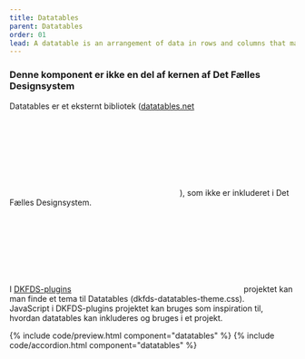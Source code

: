```yaml
---
title: Datatables
parent: Datatables
order: 01
lead: A datatable is an arrangement of data in rows and columns that make comparing information easier. The following datatables enables the user to sort the data by clicking on the different headers or filter it by typing a text in the 'Search compute' field. Each row has a menu to the right, that enables performing some actions on it. Rows selected by checking the checkbox can be modified all together. The user can change rows width in the datatable settings. 
---
```


<div class="alert alert-warning" role="alert" aria-label="Bruger ekstern script informationsboks">
  <div class="alert-body">
    <h3 class="alert-heading">Denne komponent er ikke en del af kernen af Det Fælles Designsystem</h3>
    <p class="alert-text">
      Datatables er et eksternt bibliotek (<a href="https://datatables.net/" class="icon-link">datatables.net<svg class="icon-svg"><use xlink:href="#open-in-new"></use></svg></a>), som ikke er inkluderet i Det Fælles Designsystem.<br>
      I <a href="https://github.com/detfaellesdesignsystem/dkfds-plugins" class="icon-link">DKFDS-plugins<svg class="icon-svg"><use xlink:href="#open-in-new"></use></svg></a> projektet kan man finde et tema til Datatables (dkfds-datatables-theme.css). <br>
      JavaScript i DKFDS-plugins projektet kan bruges som inspiration til, hvordan datatables kan inkluderes og bruges i et projekt.
    </p>
  </div>
</div>

{% include code/preview.html component="datatables" %}
{% include code/accordion.html component="datatables" %}
